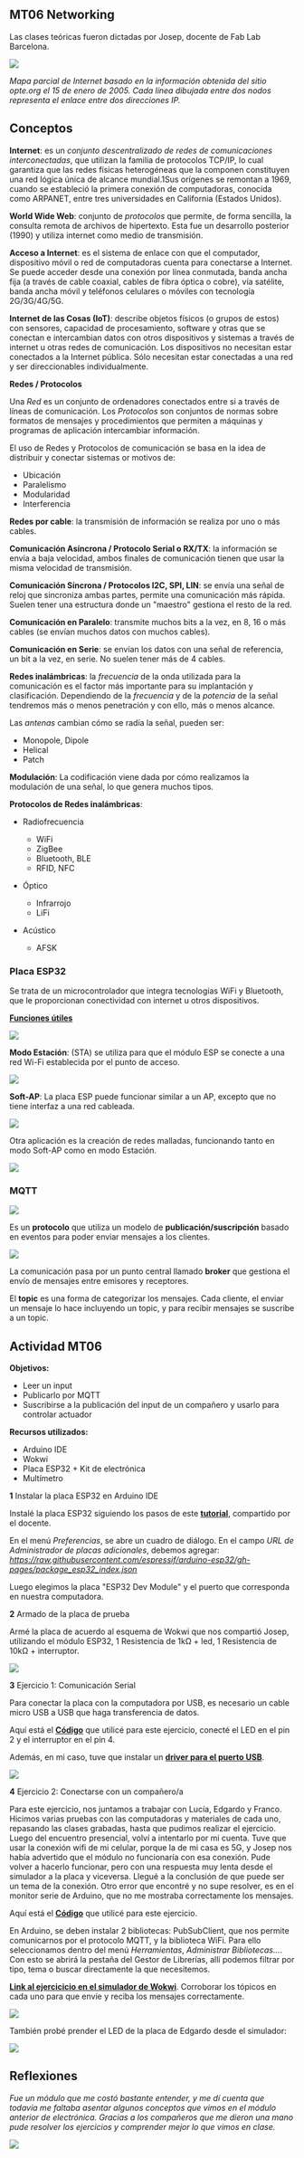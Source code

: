## MT06 Networking  

Las clases teóricas fueron dictadas por Josep, docente de Fab Lab Barcelona.

![](../images/MT06/internet.jpg)

*Mapa parcial de Internet basado en la información obtenida del sitio opte.org el 15 de enero de 2005. Cada línea dibujada entre dos nodos representa el enlace entre dos direcciones IP.*


## Conceptos 

**Internet**: es un *conjunto descentralizado de redes de comunicaciones interconectadas*, que utilizan la familia de protocolos TCP/IP, lo cual garantiza que las redes físicas heterogéneas que la componen constituyen una red lógica única de alcance mundial.1​ Sus orígenes se remontan a 1969, cuando se estableció la primera conexión de computadoras, conocida como ARPANET, entre tres universidades en California (Estados Unidos).

**World Wide Web**: conjunto de *protocolos* que permite, de forma sencilla, la consulta remota de archivos de hipertexto. Esta fue un desarrollo posterior (1990) y utiliza internet como medio de transmisión.

**Acceso a Internet**:  es el sistema de enlace con que el computador, dispositivo móvil o red de computadoras cuenta para conectarse a Internet. Se puede acceder desde una conexión por línea conmutada, banda ancha fija (a través de cable coaxial, cables de fibra óptica o cobre), vía satélite, banda ancha móvil y teléfonos celulares o móviles con tecnología 2G/3G/4G/5G.

**Internet de las Cosas (IoT)**: describe objetos físicos (o grupos de estos) con sensores, capacidad de procesamiento, software y otras que se conectan e intercambian datos con otros dispositivos y sistemas a través de internet u otras redes de comunicación. Los dispositivos no necesitan estar conectados a la Internet pública. Sólo necesitan estar conectadas a una red y ser direccionables individualmente.

**Redes / Protocolos**

Una *Red* es un conjunto de ordenadores conectados entre si a través de líneas de comunicación.
Los *Protocolos* son conjuntos de normas sobre formatos de mensajes y procedimientos que permiten a máquinas y programas de aplicación intercambiar información.

El uso de Redes y Protocolos de comunicación se basa en la idea de distribuir y conectar sistemas or motivos de:

- Ubicación
- Paralelismo
- Modularidad
- Interferencia

**Redes por cable**: la transmisión de información se realiza por uno o más cables. 

**Comunicación Asíncrona / Protocolo Serial o RX/TX**: la información se envía a baja velocidad, ambos finales de comunicación tienen que usar la misma velocidad de transmisión.

**Comunicación Síncrona / Protocolos I2C, SPI, LIN**: se envía una señal de reloj que sincroniza ambas partes, permite una comunicación más rápida. Suelen tener una estructura  donde un "maestro" gestiona el resto de la red.

**Comunicación en Paralelo**: transmite muchos bits a la vez, en 8, 16 o más cables (se envían muchos datos con muchos cables). 

**Comunicación en Serie**: se envían los datos con una señal de referencia, un bit a la vez, en serie. No suelen tener más de 4 cables.

**Redes inalámbricas**: la *frecuencia* de la onda utilizada para la comunicación es el factor más importante para su implantación y clasificación. 
Dependiendo de la *frecuencia* y de la *potencia* de la señal tendremos más o menos penetración y con ello, más o menos alcance.

Las *antenas* cambian cómo se radía la señal, pueden ser:

- Monopole, Dipole
- Helical
- Patch

**Modulación**: La codificación viene dada por cómo realizamos la modulación de una señal, lo que genera muchos tipos.

**Protocolos de Redes inalámbricas**: 

- Radiofrecuencia
    - WiFi
    - ZigBee
    - Bluetooth, BLE
    - RFID, NFC

- Óptico
    - Infrarrojo
    - LiFi

- Acústico
    - AFSK

### Placa ESP32

Se trata de un microcontrolador que integra tecnologías WiFi y Bluetooth, que le proporcionan conectividad con internet u otros dispositivos.

**[Funciones útiles](https://randomnerdtutorials.com/esp32-useful-wi-fi-functions-arduino/)**

![](../images/MT06/esp32.png)

**Modo Estación**: (STA) se utiliza para que el módulo ESP se conecte a una red Wi-Fi establecida por el punto de acceso.

![](../images/MT06/sta.png)

**Soft-AP**: La placa ESP puede funcionar similar a un AP, excepto que no tiene interfaz a una red cableada.

![](../images/MT06/soft.png)

Otra aplicación es la creación de redes malladas, funcionando tanto en modo Soft-AP como en modo Estación.

![](../images/MT06/mallada.png)


### MQTT

![](../images/MT06/mqtt.png)

Es un **protocolo** que utiliza un modelo de **publicación/suscripción** basado en eventos para poder enviar mensajes a los clientes.

![](../images/MT06/broker.pnllg)

La comunicación pasa por un punto central llamado **broker** que gestiona el envío de mensajes entre emisores y receptores.

El **topic** es una forma de categorizar los mensajes. Cada cliente, el enviar un mensaje lo hace incluyendo un topic, y para recibir mensajes se suscribe a un topic.


## Actividad MT06

**Objetivos:**

- Leer un input 
- Publicarlo por MQTT
- Suscribirse a la publicación del input de un compañero y usarlo para controlar actuador

**Recursos utilizados:**

- Arduino IDE
- Wokwi
- Placa ESP32 + Kit de electrónica
- Multímetro 


**1**  Instalar la placa ESP32 en Arduino IDE

Instalé la placa ESP32 siguiendo los pasos de este **[tutorial](https://randomnerdtutorials.com/installing-the-esp32-board-in-arduino-ide-windows-instructions/)**, compartido por el docente. 

En el menú *Preferencias*, se abre un cuadro de diálogo. En el campo *URL de Administrador de placas adicionales*, debemos agregar: *https://raw.githubusercontent.com/espressif/arduino-esp32/gh-pages/package_esp32_index.json*

Luego elegimos la placa "ESP32 Dev Module" y el puerto que corresponda en nuestra computadora.


**2** Armado de la placa de prueba

Armé la placa de acuerdo al esquema de Wokwi que nos compartió Josep, utilizando el módulo ESP32, 1 Resistencia de 1kΩ + led,  1 Resistencia de 10kΩ + interruptor.

![](../images/MT06/esquemaplaca.jpg)


**3** Ejercicio 1: Comunicación Serial

Para conectar la placa con la computadora por USB, es necesario un cable micro USB a USB que haga transferencia de datos.

Aquí está el **[Código](https://docs.google.com/document/d/1UMc_qvElfFw0MUEJ-5eqEtJEGUaGrUDGHLj8q1K5aBM/edit?usp=sharing)** que utilicé para este ejercicio, conecté el LED en el pin 2 y el interruptor en el pin 4.

Además, en mi caso, tuve que instalar un **[driver para el puerto USB](https://www.silabs.com/developers/usb-to-uart-bridge-vcp-drivers)**.

![](../images/MT06/ej1.gif)


**4** Ejercicio 2: Conectarse con un compañero/a

Para este ejercicio, nos juntamos a trabajar con Lucía, Edgardo y Franco.
Hicimos varias pruebas con las computadoras y materiales de cada uno, repasando las clases grabadas, hasta que pudimos realizar el ejercicio.
Luego del encuentro presencial, volví a intentarlo por mi cuenta. Tuve que usar la conexión wifi de mi celular, porque la de mi casa es 5G, y Josep nos había advertido que el módulo no funcionaría con esa conexión. Pude volver a hacerlo funcionar, pero con una respuesta muy lenta desde el simulador a la placa y viceversa. Llegué a la conclusión de que puede ser un tema de la conexión.
Otro error que encontré y no supe resolver, es en el monitor serie de Arduino, que no me mostraba correctamente los mensajes.

Aquí está el **[Código](https://docs.google.com/document/d/1CsM0c7ySZivnFYKbRN0Cm0JNbJxmrPOhX3HlvLOeLHM/edit?usp=sharing)** que utilicé para este ejercicio.

En Arduino, se deben instalar 2 bibliotecas: PubSubClient, que nos permite comunicarnos por el protocolo MQTT, y la biblioteca WiFi.
Para ello seleccionamos dentro del menú *Herramientas*, *Administrar Bibliotecas…*. Con esto se abrirá la pestaña del Gestor de Librerías, allí podemos filtrar por tipo, tema o buscar directamente la que necesitemos.

**[Link al ejercicicio en el simulador de Wokwi](https://wokwi.com/projects/409772788566161409)**. Corroborar los tópicos en cada uno para que envíe y reciba los mensajes correctamente.

![](../images/MT06/ej2.gif)


También probé prender el LED de la placa de Edgardo desde el simulador:

![](../images/MT06/simuladorED.PNG)



## Reflexiones

*Fue un módulo que me costó bastante entender, y me dí cuenta que todavía me faltaba asentar algunos conceptos que vimos en el módulo anterior de electrónica. Gracias a los compañeros que me dieron una mano pude resolver los ejercicios y comprender mejor lo que vimos en clase.* 

![](../images/MT06/reu.jpeg)

